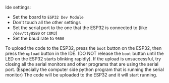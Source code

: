 Ide settings:

- Set the board to `ESP32 Dev Module`
- Don't touch all the other settings
- Set the serial port to the one that the ESP32 is connected to (like `/dev/ttyUSB0` or `COM3`)
- Set the baud rate to `9600`

To upload the code to the ESP32, press the `boot` button on the ESP32, then press the `upload` button in the IDE. (DO NOT release the `boot` button until the LED on the ESP32 starts blinking rapidly).
If the upload is unsuccessful, try closing all the serial monitors and other programs that are using the serial port. (Especially the computer side python program that is running the serial monitor)
The code will be uploaded to the ESP32 and it will start running.
